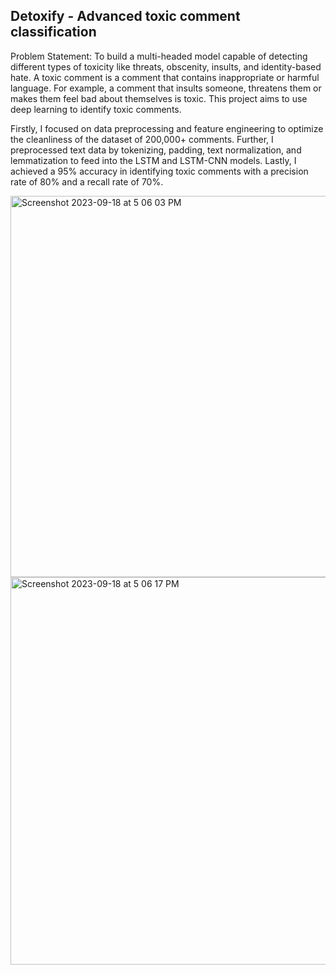 ## Detoxify - Advanced toxic comment classification


Problem Statement: To build a multi-headed model capable of detecting different types of toxicity like threats, obscenity, insults, and identity-based hate.
A toxic comment is a comment that contains inappropriate or harmful language. For example, a comment that insults someone, threatens them or makes them feel bad about themselves is toxic.
This project aims to use deep learning to identify toxic comments. 

Firstly, I focused on data preprocessing and feature engineering to optimize the cleanliness of the dataset of 200,000+ comments.
Further, I preprocessed text data by tokenizing, padding, text normalization, and lemmatization to feed into the LSTM and LSTM-CNN models.
Lastly, I achieved a 95% accuracy in identifying toxic comments with a precision rate of 80% and a recall rate of 70%.


<img width="610" alt="Screenshot 2023-09-18 at 5 06 03 PM" src="https://github.com/Sarjak369/Detoxify/assets/56110199/a03a7b7b-9fdb-457d-a3d3-8fb1630c2524">

<img width="620" alt="Screenshot 2023-09-18 at 5 06 17 PM" src="https://github.com/Sarjak369/Detoxify/assets/56110199/8201556b-8dcc-4382-9d4a-b7129adef6fb">
